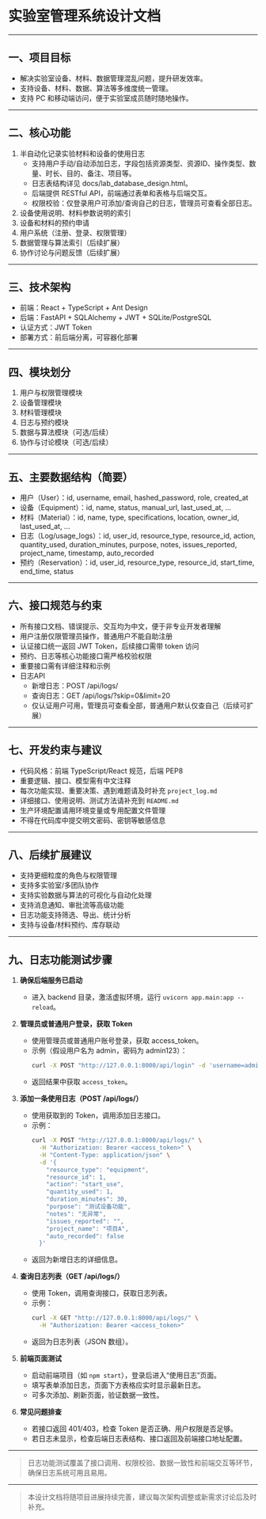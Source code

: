 # 实验室管理系统设计文档

---

## 一、项目目标
- 解决实验室设备、材料、数据管理混乱问题，提升研发效率。
- 支持设备、材料、数据、算法等多维度统一管理。
- 支持 PC 和移动端访问，便于实验室成员随时随地操作。

---

## 二、核心功能
1. 半自动化记录实验材料和设备的使用日志
   - 支持用户手动/自动添加日志，字段包括资源类型、资源ID、操作类型、数量、时长、目的、备注、项目等。
   - 日志表结构详见 docs/lab_database_design.html。
   - 后端提供 RESTful API，前端通过表单和表格与后端交互。
   - 权限校验：仅登录用户可添加/查询自己的日志，管理员可查看全部日志。
2. 设备使用说明、材料参数说明的索引
3. 设备和材料的预约申请
4. 用户系统（注册、登录、权限管理）
5. 数据管理与算法索引（后续扩展）
6. 协作讨论与问题反馈（后续扩展）

---

## 三、技术架构
- 前端：React + TypeScript + Ant Design
- 后端：FastAPI + SQLAlchemy + JWT + SQLite/PostgreSQL
- 认证方式：JWT Token
- 部署方式：前后端分离，可容器化部署

---

## 四、模块划分
1. 用户与权限管理模块
2. 设备管理模块
3. 材料管理模块
4. 日志与预约模块
5. 数据与算法模块（可选/后续）
6. 协作与讨论模块（可选/后续）

---

## 五、主要数据结构（简要）
- 用户（User）：id, username, email, hashed_password, role, created_at
- 设备（Equipment）：id, name, status, manual_url, last_used_at, ...
- 材料（Material）：id, name, type, specifications, location, owner_id, last_used_at, ...
- 日志（Log/usage_logs）：id, user_id, resource_type, resource_id, action, quantity_used, duration_minutes, purpose, notes, issues_reported, project_name, timestamp, auto_recorded
- 预约（Reservation）：id, user_id, resource_type, resource_id, start_time, end_time, status

---

## 六、接口规范与约束
- 所有接口文档、错误提示、交互均为中文，便于非专业开发者理解
- 用户注册仅限管理员操作，普通用户不能自助注册
- 认证接口统一返回 JWT Token，后续接口需带 token 访问
- 预约、日志等核心功能接口需严格校验权限
- 重要接口需有详细注释和示例
- 日志API
  - 新增日志：POST /api/logs/
  - 查询日志：GET /api/logs/?skip=0&limit=20
  - 仅认证用户可用，管理员可查看全部，普通用户默认仅查自己（后续可扩展）

---

## 七、开发约束与建议
- 代码风格：前端 TypeScript/React 规范，后端 PEP8
- 重要逻辑、接口、模型需有中文注释
- 每次功能实现、重要决策、遇到难题请及时补充 `project_log.md`
- 详细接口、使用说明、测试方法请补充到 `README.md`
- 生产环境配置请用环境变量或专用配置文件管理
- 不得在代码库中提交明文密码、密钥等敏感信息

---

## 八、后续扩展建议
- 支持更细粒度的角色与权限管理
- 支持多实验室/多团队协作
- 支持实验数据与算法的可视化与自动化处理
- 支持消息通知、审批流等高级功能
- 日志功能支持筛选、导出、统计分析
- 支持与设备/材料预约、库存联动

---

## 九、日志功能测试步骤

1. **确保后端服务已启动**
   - 进入 backend 目录，激活虚拟环境，运行 `uvicorn app.main:app --reload`。

2. **管理员或普通用户登录，获取 Token**
   - 使用管理员或普通用户账号登录，获取 access_token。
   - 示例（假设用户名为 admin，密码为 admin123）：
     ```bash
     curl -X POST "http://127.0.0.1:8000/api/login" -d 'username=admin&password=admin123' -H "Content-Type: application/x-www-form-urlencoded"
     ```
   - 返回结果中获取 `access_token`。

3. **添加一条使用日志（POST /api/logs/）**
   - 使用获取到的 Token，调用添加日志接口。
   - 示例：
     ```bash
     curl -X POST "http://127.0.0.1:8000/api/logs/" \
       -H "Authorization: Bearer <access_token>" \
       -H "Content-Type: application/json" \
       -d '{
         "resource_type": "equipment",
         "resource_id": 1,
         "action": "start_use",
         "quantity_used": 1,
         "duration_minutes": 30,
         "purpose": "测试设备功能",
         "notes": "无异常",
         "issues_reported": "",
         "project_name": "项目A",
         "auto_recorded": false
       }'
     ```
   - 返回为新增日志的详细信息。

4. **查询日志列表（GET /api/logs/）**
   - 使用 Token，调用查询接口，获取日志列表。
   - 示例：
     ```bash
     curl -X GET "http://127.0.0.1:8000/api/logs/" \
       -H "Authorization: Bearer <access_token>"
     ```
   - 返回为日志列表（JSON 数组）。

5. **前端页面测试**
   - 启动前端项目（如 `npm start`），登录后进入“使用日志”页面。
   - 填写表单添加日志，页面下方表格应实时显示最新日志。
   - 可多次添加、刷新页面，验证数据一致性。

6. **常见问题排查**
   - 若接口返回 401/403，检查 Token 是否正确、用户权限是否足够。
   - 若日志未显示，检查后端日志表结构、接口返回及前端接口地址配置。

---

> 日志功能测试覆盖了接口调用、权限校验、数据一致性和前端交互等环节，确保日志系统可用且易用。

---

> 本设计文档将随项目进展持续完善，建议每次架构调整或新需求讨论后及时补充。